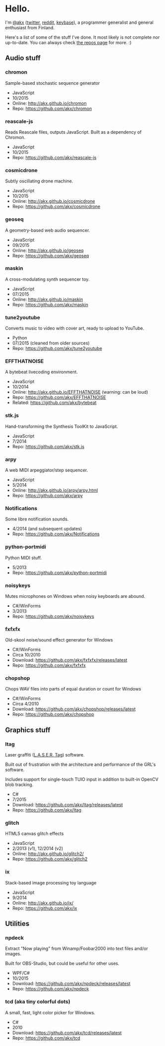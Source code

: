 # Hello.

I'm [@akx](https://github.com/akx) ([twitter](https://twitter.com/akx), [reddit](https://reddit.com/u/akx), [keybase](https://keybase.io/akx)),
a programmer generalist and general enthusiast from Finland.

Here's a list of some of the stuff I've done. 
It most likely is not complete nor up-to-date. You can always check [the repos page](https://github.com/akx?tab=repositories) for more. :)

## Audio stuff

### chromon

Sample-based stochastic sequence generator

* JavaScript
* 10/2015
* Online: http://akx.github.io/chromon
* Repo: https://github.com/akx/chromon

### reascale-js

Reads Reascale files, outputs JavaScript. Built as a dependency of Chromon.

* JavaScript
* 10/2015
* Repo: https://github.com/akx/reascale-js

### cosmicdrone

Subtly oscillating drone machine.

* JavaScript
* 10/2015
* Online: http://akx.github.io/cosmicdrone
* Repo: https://github.com/akx/cosmicdrone

### geoseq

A geometry-based web audio sequencer.

* JavaScript
* 09/2015
* Online: http://akx.github.io/geoseq
* Repo: https://github.com/akx/geoseq

### maskin

A cross-modulating synth sequencer toy.

* JavaScript
* 07/2015
* Online: http://akx.github.io/maskin
* Repo: https://github.com/akx/maskin

### tune2youtube

Converts music to video with cover art, ready to upload to YouTube.
  
* Python
* 07/2015 (cleaned from older sources)
* Repo: https://github.com/akx/tune2youtube

### EFFTHATNOISE

A bytebeat livecoding environment.

* JavaScript
* 10/2014 
* Online: http://akx.github.io/EFFTHATNOISE (warning: can be loud)
* Repo: https://github.com/akx/EFFTHATNOISE
* Related: https://github.com/akx/bytebeat

### stk.js

Hand-transforming the Synthesis ToolKit to JavaScript.

* JavaScript
* 7/2014 
* Repo: https://github.com/akx/stk.js

### arpy

A web MIDI arpeggiator/step sequencer.

* JavaScript
* 5/2014
* Online: http://akx.github.io/arpy/arpy.html
* Repo: https://github.com/akx/arpy

### Notifications

Some libre notification sounds.

* 4/2014 (and subsequent updates)
* Repo: https://github.com/akx/Notifications

### python-portmidi

Python MIDI stuff.

* 5/2013
* Repo: https://github.com/akx/python-portmidi

### noisykeys

Mutes microphones on Windows when noisy keyboards are abound.

* C#/WinForms
* 3/2013
* Repo: https://github.com/akx/noisykeys

### fxfxfx

Old-skool noise/sound effect generator for Windows

* C#/WinForms
* Circa 10/2010
* Download: https://github.com/akx/fxfxfx/releases/latest
* Repo: https://github.com/akx/fxfxfx

### chopshop

Chops WAV files into parts of equal duration or count for Windows

* C#/WinForms
* Circa 4/2010
* Download: https://github.com/akx/chopshop/releases/latest
* Repo: https://github.com/akx/chopshop

## Graphics stuff

### ltag

Laser graffiti ([L.A.S.E.R. Tag](http://www.graffitiresearchlab.com/blog/projects/laser-tag/)) software.

Built out of frustration with the architecture and performance of the GRL's software.

Includes support for single-touch TUIO input in addition to built-in OpenCV blob tracking.

* C#
* 7/2015
* Download: https://github.com/akx/ltag/releases/latest
* Repo: https://github.com/akx/ltag

### glitch

HTML5 canvas glitch effects

* JavaScript
* 2/2013 (v1), 12/2014 (v2)
* Online: http://akx.github.io/glitch2/
* Repo: https://github.com/akx/glitch2

### ix

Stack-based image processing toy language

* JavaScript
* 9/2014
* Online: http://akx.github.io/ix/
* Repo: https://github.com/akx/ix

## Utilities

### npdeck

Extract "Now playing" from Winamp/Foobar2000 into text files and/or images.

Built for OBS-Studio, but could be useful for other uses.

* WPF/C#
* 10/2015
* Download: https://github.com/akx/npdeck/releases/latest
* Repo: https://github.com/akx/npdeck

### tcd (aka tiny colorful dots)

A small, fast, light color picker for Windows.

* C#
* 2010
* Download: https://github.com/akx/tcd/releases/latest
* Repo: https://github.com/akx/tcd